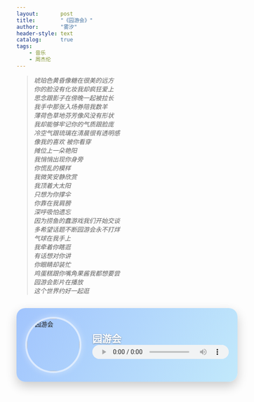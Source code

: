 ```yaml
---
layout:       post
title:        "《园游会》"
author:       "雾汐"
header-style: text
catalog:      true
tags:
    - 音乐
    - 周杰伦
---
```








> *琥珀色黄昏像糖在很美的远方  
> 你的脸没有化妆我却疯狂爱上  
> 思念跟影子在傍晚一起被拉长  
> 我手中那张入场券陪我数羊  
> 薄荷色草地芬芳像风没有形状  
> 我却能够牢记你的气质跟脸庞  
> 冷空气跟琉璃在清晨很有透明感  
> 像我的喜欢 被你看穿  
> 摊位上一朵艳阳  
> 我悄悄出现你身旁  
> 你慌乱的模样  
> 我微笑安静欣赏  
> 我顶着大太阳  
> 只想为你撑伞  
> 你靠在我肩膀  
> 深呼吸怕遗忘  
> 因为捞鱼的蠢游戏我们开始交谈  
> 多希望话题不断园游会永不打烊  
> 气球在我手上  
> 我牵着你瞎逛  
> 有话想对你讲  
> 你眼睛却装忙  
> 鸡蛋糕跟你嘴角果酱我都想要尝  
> 园游会影片在播放  
> 这个世界约好一起逛*


<style>
.music-card {
  position: relative;
  display: flex;
  align-items: center;
  justify-content: flex-start;
  backdrop-filter: blur(8px);
  background: rgba(255, 255, 255, 0.3);
  border-radius: 20px;
  box-shadow: 0 10px 25px rgba(0,0,0,0.2);
  padding: 20px;
  max-width: 520px;
  margin: 30px auto;
  overflow: hidden;
  transition: all 0.3s ease;
}
.music-card:hover {
  transform: translateY(-5px);
  box-shadow: 0 15px 30px rgba(0,0,0,0.3);
}

.music-cover {
  width: 120px;
  height: 120px;
  border-radius: 50%;
  object-fit: cover;
  margin-right: 25px;
  border: 4px solid rgba(255, 255, 255, 0.6);
  box-shadow: 0 0 15px rgba(255, 255, 255, 0.4);
}

.music-info {
  flex: 1;
  color: #fff;
  text-shadow: 0 1px 3px rgba(0,0,0,0.4);
}

.music-info h3 {
  margin: 0;
  font-size: 22px;
  font-weight: bold;
}

.music-info p {
  margin: 6px 0 12px;
  font-size: 15px;
  color: #f0f0f0;
}

.music-player {
  width: 100%;
  height: 32px;
  border-radius: 20px;
  background-color: rgba(255,255,255,0.7);
  backdrop-filter: blur(4px);
}

/* 背景渐变动画 */
.music-card::before {
  content: "";
  position: absolute;
  top: 0;
  left: 0;
  right: 0;
  bottom: 0;
  background: linear-gradient(120deg, #a1c4fd, #c2e9fb);
  z-index: -1;
  transition: 0.3s;
}

.music-card:hover::before {
  background: linear-gradient(120deg, #89f7fe, #66a6ff);
}
</style>
<div class="music-card">
  <img class="music-cover" src="https://onnisama.github.io/img/music/Carnival.mp3.jpg" alt="园游会">
  <div class="music-info">
    <h3>园游会</h3>
    <audio class="music-player" controls>
      <source src="https://onnisama.github.io/audio/Carnival.mp3" type="audio/mpeg">
    </audio>
  </div>
</div>